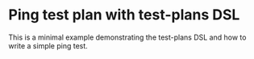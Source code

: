 # Ping test plan with test-plans DSL

This is a minimal example demonstrating the test-plans DSL and how to write a
simple ping test.